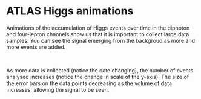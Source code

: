 # ATLAS Higgs animations

Animations of the accumulation of Higgs events over time in the diphoton and four-lepton channels show us that it is important to collect large data samples.  You can see the signal emerging from the backgroud as more and more events are added.

<img alt="" src="https://twiki.cern.ch/twiki/pub/AtlasPublic/HiggsPublicResults//Hgg-FloatingScale-Short2.gif">

<img alt="" src="https://twiki.cern.ch/twiki/pub/AtlasPublic/HiggsPublicResults//4l-FloatingScale-NoMuProf2.gif">

As more data is collected (notice the date changing), the number of events analysed increases (notice the change in scale of the y-axis).  The size of the error bars on the data points decreasing as the volume of data increases, allowing the signal to be seen.